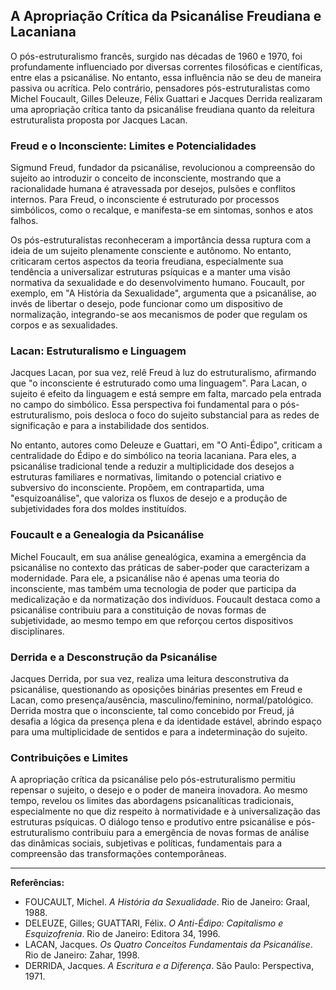 
## A Apropriação Crítica da Psicanálise Freudiana e Lacaniana

O pós-estruturalismo francês, surgido nas décadas de 1960 e 1970, foi profundamente influenciado por diversas correntes filosóficas e científicas, entre elas a psicanálise. No entanto, essa influência não se deu de maneira passiva ou acrítica. Pelo contrário, pensadores pós-estruturalistas como Michel Foucault, Gilles Deleuze, Félix Guattari e Jacques Derrida realizaram uma apropriação crítica tanto da psicanálise freudiana quanto da releitura estruturalista proposta por Jacques Lacan.

### Freud e o Inconsciente: Limites e Potencialidades

Sigmund Freud, fundador da psicanálise, revolucionou a compreensão do sujeito ao introduzir o conceito de inconsciente, mostrando que a racionalidade humana é atravessada por desejos, pulsões e conflitos internos. Para Freud, o inconsciente é estruturado por processos simbólicos, como o recalque, e manifesta-se em sintomas, sonhos e atos falhos.

Os pós-estruturalistas reconheceram a importância dessa ruptura com a ideia de um sujeito plenamente consciente e autônomo. No entanto, criticaram certos aspectos da teoria freudiana, especialmente sua tendência a universalizar estruturas psíquicas e a manter uma visão normativa da sexualidade e do desenvolvimento humano. Foucault, por exemplo, em "A História da Sexualidade", argumenta que a psicanálise, ao invés de libertar o desejo, pode funcionar como um dispositivo de normalização, integrando-se aos mecanismos de poder que regulam os corpos e as sexualidades.

### Lacan: Estruturalismo e Linguagem

Jacques Lacan, por sua vez, relê Freud à luz do estruturalismo, afirmando que "o inconsciente é estruturado como uma linguagem". Para Lacan, o sujeito é efeito da linguagem e está sempre em falta, marcado pela entrada no campo do simbólico. Essa perspectiva foi fundamental para o pós-estruturalismo, pois desloca o foco do sujeito substancial para as redes de significação e para a instabilidade dos sentidos.

No entanto, autores como Deleuze e Guattari, em "O Anti-Édipo", criticam a centralidade do Édipo e do simbólico na teoria lacaniana. Para eles, a psicanálise tradicional tende a reduzir a multiplicidade dos desejos a estruturas familiares e normativas, limitando o potencial criativo e subversivo do inconsciente. Propõem, em contrapartida, uma "esquizoanálise", que valoriza os fluxos de desejo e a produção de subjetividades fora dos moldes instituídos.

### Foucault e a Genealogia da Psicanálise

Michel Foucault, em sua análise genealógica, examina a emergência da psicanálise no contexto das práticas de saber-poder que caracterizam a modernidade. Para ele, a psicanálise não é apenas uma teoria do inconsciente, mas também uma tecnologia de poder que participa da medicalização e da normatização dos indivíduos. Foucault destaca como a psicanálise contribuiu para a constituição de novas formas de subjetividade, ao mesmo tempo em que reforçou certos dispositivos disciplinares.

### Derrida e a Desconstrução da Psicanálise

Jacques Derrida, por sua vez, realiza uma leitura desconstrutiva da psicanálise, questionando as oposições binárias presentes em Freud e Lacan, como presença/ausência, masculino/feminino, normal/patológico. Derrida mostra que o inconsciente, tal como concebido por Freud, já desafia a lógica da presença plena e da identidade estável, abrindo espaço para uma multiplicidade de sentidos e para a indeterminação do sujeito.

### Contribuições e Limites

A apropriação crítica da psicanálise pelo pós-estruturalismo permitiu repensar o sujeito, o desejo e o poder de maneira inovadora. Ao mesmo tempo, revelou os limites das abordagens psicanalíticas tradicionais, especialmente no que diz respeito à normatividade e à universalização das estruturas psíquicas. O diálogo tenso e produtivo entre psicanálise e pós-estruturalismo contribuiu para a emergência de novas formas de análise das dinâmicas sociais, subjetivas e políticas, fundamentais para a compreensão das transformações contemporâneas.

---
**Referências:**
- FOUCAULT, Michel. *A História da Sexualidade*. Rio de Janeiro: Graal, 1988.
- DELEUZE, Gilles; GUATTARI, Félix. *O Anti-Édipo: Capitalismo e Esquizofrenia*. Rio de Janeiro: Editora 34, 1996.
- LACAN, Jacques. *Os Quatro Conceitos Fundamentais da Psicanálise*. Rio de Janeiro: Zahar, 1998.
- DERRIDA, Jacques. *A Escritura e a Diferença*. São Paulo: Perspectiva, 1971.
```
